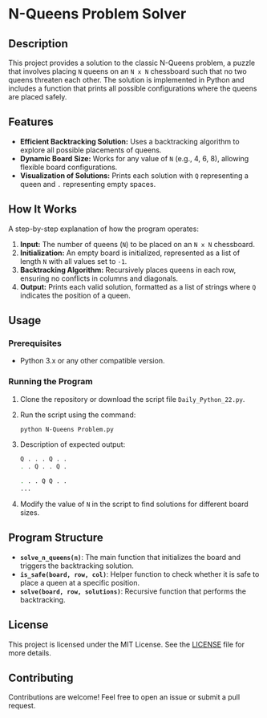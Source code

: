 # N-Queens Problem Solver

## Description

This project provides a solution to the classic N-Queens problem, a puzzle that involves placing `N` queens on an `N x N` chessboard such that no two queens threaten each other. The solution is implemented in Python and includes a function that prints all possible configurations where the queens are placed safely.

## Features

- **Efficient Backtracking Solution:** Uses a backtracking algorithm to explore all possible placements of queens.
- **Dynamic Board Size:** Works for any value of `N` (e.g., 4, 6, 8), allowing flexible board configurations.
- **Visualization of Solutions:** Prints each solution with `Q` representing a queen and `.` representing empty spaces.

## How It Works

A step-by-step explanation of how the program operates:

1. **Input:** The number of queens (`N`) to be placed on an `N x N` chessboard.
2. **Initialization:** An empty board is initialized, represented as a list of length `N` with all values set to `-1`.
3. **Backtracking Algorithm:** Recursively places queens in each row, ensuring no conflicts in columns and diagonals.
4. **Output:** Prints each valid solution, formatted as a list of strings where `Q` indicates the position of a queen.

## Usage

### Prerequisites

- Python 3.x or any other compatible version.

### Running the Program

1. Clone the repository or download the script file `Daily_Python_22.py`.
2. Run the script using the command:

    ```bash
    python N-Queens Problem.py
    ```

3. Description of expected output:

    ```bash
    Q . . . Q . .
    . . Q . . Q .

    . . . Q Q . .
    ...
    ```

4. Modify the value of `N` in the script to find solutions for different board sizes.

## Program Structure

- **`solve_n_queens(n)`**: The main function that initializes the board and triggers the backtracking solution.
- **`is_safe(board, row, col)`**: Helper function to check whether it is safe to place a queen at a specific position.
- **`solve(board, row, solutions)`**: Recursive function that performs the backtracking.

## License

This project is licensed under the MIT License. See the [LICENSE](LICENSE) file for more details.

## Contributing

Contributions are welcome! Feel free to open an issue or submit a pull request.
